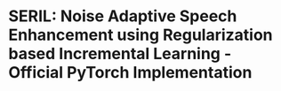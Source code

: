 # SERIL: Noise Adaptive Speech Enhancement using Regularization based Incremental Learning - Official PyTorch Implementation
